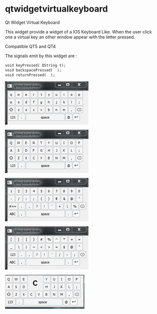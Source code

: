 # qtwidgetvirtualkeyboard
Qt Widget Virtual Keyboard

This widget provide a widget of a IOS Keyboard Like.
When the user click one a virtual key an other window appear with the letter pressed.

Compatible QT5 and QT4 

The signals emit by this widget are :

    void keyPressed( QString t);
    void backspacePressed(  );
    void returnPressed(  );

![img](screenshot/shot1.png "")

![img](screenshot/shot2.png "")

![img](screenshot/shot3.png "")

![img](screenshot/shot4.png "")

![img](screenshot/shot5.png "")

